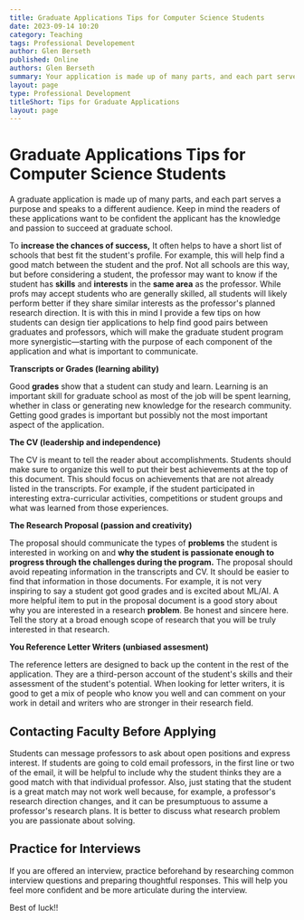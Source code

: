 ```yaml
---
title: Graduate Applications Tips for Computer Science Students
date: 2023-09-14 10:20
category: Teaching
tags: Professional Developement
author: Glen Berseth
published: Online
authors: Glen Berseth
summary: Your application is made up of many parts, and each part serves a purpose and speaks to a different audience. Keep in mind the readers of these applications want to be confident you have the knowledge and passion to succeed at graduate school.
layout: page
type: Professional Development
titleShort: Tips for Graduate Applications
layout: page
---
```


# Graduate Applications Tips for Computer Science Students

A graduate application is made up of many parts, and each part serves a purpose and speaks to a different audience. Keep in mind the readers of these applications want to be confident the applicant has the knowledge and passion to succeed at graduate school.

To **increase the chances of success,** It often helps to have a short list of schools that best fit the student's profile. For example, this will help find a good match between the student and the prof. Not all schools are this way, but before considering a student, the professor may want to know if the student has **skills** and **interests** in the **same area** as the professor. While profs may accept students who are generally skilled, all students will likely perform better if they share similar interests as the professor's planned research direction. It is with this in mind I provide a few tips on how students can design tier applications to help find good pairs between graduates and professors, which will make the graduate student program more synergistic—starting with the purpose of each component of the application and what is important to communicate.

**Transcripts or Grades (learning ability)**

Good **grades** show that a student can study and learn. Learning is an important skill for graduate school as most of the job will be spent learning, whether in class or generating new knowledge for the research community. Getting good grades is important but possibly not the most important aspect of the application.

**The CV (leadership and independence)**

The CV is meant to tell the reader about accomplishments. Students should make sure to organize this well to put their best achievements at the top of this document. This should focus on achievements that are not already listed in the transcripts. For example, if the student participated in interesting extra-curricular activities, competitions or student groups and what was learned from those experiences.

**The Research Proposal (passion and creativity)**

The proposal should communicate the types of **problems** the student is interested in working on and **why the student is passionate enough to progress through the challenges during the program.** The proposal should avoid repeating information in the transcripts and CV. It should be easier to find that information in those documents. For example, it is not very inspiring to say a student got good grades and is excited about ML/AI. A more helpful item to put in the proposal document is a good story about why you are interested in a research **problem**. Be honest and sincere here. Tell the story at a broad enough scope of research that you will be truly interested in that research.

**You Reference Letter Writers (unbiased assesment)**

The reference letters are designed to back up the content in the rest of the application. They are a third-person account of the student's skills and their assessment of the student's potential. When looking for letter writers, it is good to get a mix of people who know you well and can comment on your work in detail and writers who are stronger in their research field.

## Contacting Faculty Before Applying

Students can message professors to ask about open positions and express interest. If students are going to cold email professors, in the first line or two of the email, it will be helpful to include why the student thinks they are a good match with that individual professor. Also, just stating that the student is a great match may not work well because, for example, a professor's research direction changes, and it can be presumptuous to assume a professor's research plans. It is better to discuss what research problem you are passionate about solving.

## Practice for Interviews

If you are offered an interview, practice beforehand by researching common interview questions and preparing thoughtful responses. This will help you feel more confident and be more articulate during the interview.

Best of luck!!